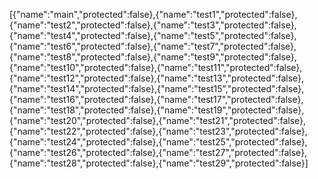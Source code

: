 [{"name":"main","protected":false},{"name":"test1","protected":false},{"name":"test2","protected":false},{"name":"test3","protected":false},{"name":"test4","protected":false},{"name":"test5","protected":false},{"name":"test6","protected":false},{"name":"test7","protected":false},{"name":"test8","protected":false},{"name":"test9","protected":false},{"name":"test10","protected":false},{"name":"test11","protected":false},{"name":"test12","protected":false},{"name":"test13","protected":false},{"name":"test14","protected":false},{"name":"test15","protected":false},{"name":"test16","protected":false},{"name":"test17","protected":false},{"name":"test18","protected":false},{"name":"test19","protected":false},{"name":"test20","protected":false},{"name":"test21","protected":false},{"name":"test22","protected":false},{"name":"test23","protected":false},{"name":"test24","protected":false},{"name":"test25","protected":false},{"name":"test26","protected":false},{"name":"test27","protected":false},{"name":"test28","protected":false},{"name":"test29","protected":false}]